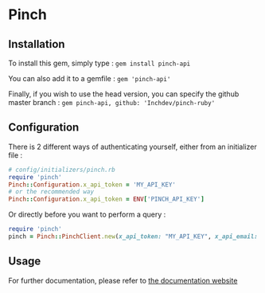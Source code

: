 Pinch
=================

## Installation

To install this gem, simply type :
`gem install pinch-api`

You can also add it to a gemfile :
`gem 'pinch-api'`

Finally, if you wish to use the head version, you can specify the github master branch :
`gem pinch-api, github: 'Inchdev/pinch-ruby'`

## Configuration
There is 2 different ways of authenticating yourself, either from an initializer file :
```ruby
# config/initializers/pinch.rb
require 'pinch'
Pinch::Configuration.x_api_token = 'MY_API_KEY'
# or the recommended way
Pinch::Configuration.x_api_token = ENV['PINCH_API_KEY']
```

Or directly before you want to perform a query :
```ruby
require 'pinch'
pinch = Pinch::PinchClient.new(x_api_token: "MY_API_KEY", x_api_email: "myemail@example.com")
```

## Usage
For further documentation, please refer to [the documentation website](http://doc-company.inchbase.com/?ruby)
